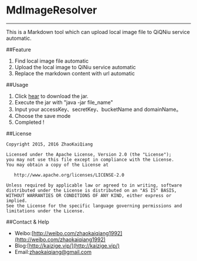 # MdImageResolver
---
This is a Markdown tool which can upload local image file to QiQNiu service automatic.

##Feature

1. Find local image file automatic
2. Upload the local image to QiNiu service automatic
3. Replace the markdown content with url automatic

##Usage

1. Click [hear](https://github.com/ZhaoKaiQiang/MdImageResolver/blob/master/release/MdImageResolver_release_v1.0.jar) to download the jar.
2. Execute the jar with "java -jar file_name"
3. Input your accessKey、secretKey、bucketName and domainName。
4. Choose the save mode
5. Completed !


##License

```
Copyright 2015, 2016 ZhaoKaiQiang

Licensed under the Apache License, Version 2.0 (the "License");
you may not use this file except in compliance with the License.
You may obtain a copy of the License at

   http://www.apache.org/licenses/LICENSE-2.0

Unless required by applicable law or agreed to in writing, software
distributed under the License is distributed on an "AS IS" BASIS,
WITHOUT WARRANTIES OR CONDITIONS OF ANY KIND, either express or implied.
See the License for the specific language governing permissions and
limitations under the License.
```

##Contact & Help 
- Weibo:[http://weibo.com/zhaokaiqiang1992](http://weibo.com/zhaokaiqiang1992)
- Blog:[http://kaizige.vip/](http://kaizige.vip/)
- Email:[zhaokaiqiang@gmail.com](zhaokaiqiang@gmail.com)